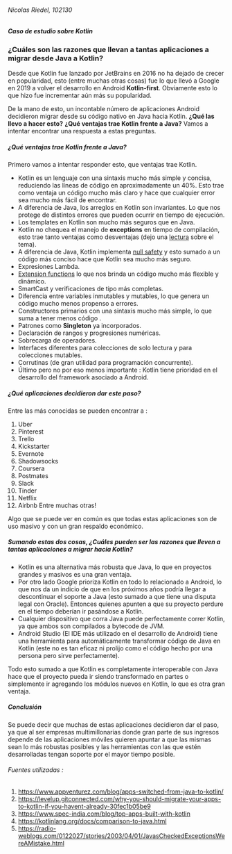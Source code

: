 ###### Nicolas Riedel, 102130

##### Caso de estudio sobre Kotlin 


### ¿Cuáles son las razones que llevan a tantas aplicaciones a migrar desde Java a Kotlin?

Desde que Kotlin fue lanzado por JetBrains en 2016 no ha dejado de crecer en popularidad, esto (entre muchas otras cosas) fue lo que llevó  a Google en 2019 a volver el desarrollo en Android **Kotlin-first**. Obviamente esto lo que hizo fue incrementar aún más su popularidad.

De la mano de esto, un incontable número  de aplicaciones Android decidieron migrar desde su código nativo en Java hacia Kotlin.
**¿Qué las llevo a hacer esto?** **¿Qué ventajas trae Kotlin frente a Java?** Vamos a intentar encontrar una respuesta a estas preguntas.
##### ¿Qué ventajas trae Kotlin frente a Java?
Primero vamos a intentar responder esto, que ventajas trae Kotlin.
* Kotlin es un lenguaje con una sintaxis mucho más  simple y concisa, reduciendo las líneas de código  en aproximadamente un 40%. Esto trae como ventaja un código  mucho más claro y hace que cualquier error sea mucho más fácil de encontrar.
* A diferencia de Java, los arreglos en Kotlin son invariantes. Lo que nos protege de distintos errores que pueden ocurrir en tiempo de ejecución.
* Los templates en Kotlin son mucho más  seguros que en Java.
* Kotlin no chequea el manejo de **exceptions** en tiempo de compilación, esto trae tanto ventajas como desventajas (dejo una [lectura](https://radio-weblogs.com/0122027/stories/2003/04/01/JavasCheckedExceptionsWereAMistake.html) sobre el tema).
* A diferencia de Java, Kotlin implementa [null safety](https://kotlinlang.org/docs/null-safety.html) y esto sumado a un código  más conciso hace que Kotlin sea mucho más  seguro.
* Expresiones Lambda.
* [Extension functions](https://kotlinlang.org/docs/extensions.html) lo que nos brinda un código  mucho más flexible y dinámico.
* SmartCast y verificaciones de tipo más  completas.
* Diferencia entre variables inmutables y mutables, lo que genera un código  mucho menos propenso a errores.
* Constructores primarios con una sintaxis mucho más  simple, lo que suma a tener menos código .
* Patrones como **Singleton** ya incorporados.
* Declaración  de rangos y progresiones  numéricas.
* Sobrecarga de operadores.
* Interfaces diferentes para colecciones de solo lectura y para colecciones mutables.
* Corrutinas (de gran utilidad para programación concurrente).
* Último pero no por eso menos importante : Kotlin tiene prioridad en el desarrollo del framework asociado a Android.

##### ¿Qué aplicaciones decidieron dar este paso?

Entre las más conocidas se pueden encontrar a :

1. Uber
2. Pinterest
3. Trello
4. Kickstarter
5. Evernote
6. Shadowsocks
7. Coursera
8. Postmates
9. Slack
10. Tinder
11. Netflix
12. Airbnb
Entre muchas otras!

Algo que se puede ver en común es que todas estas aplicaciones son de uso masivo y con un gran respaldo económico.
##### Sumando estas dos cosas, ¿Cuáles pueden ser las razones que lleven a tantas aplicaciones a migrar hacia Kotlin?

* Kotlin es una alternativa más  robusta que Java, lo que en proyectos grandes y masivos es una gran ventaja.
* Por otro lado Google prioriza Kotlin en todo lo relacionado a Android, lo que nos da un indicio de que en los próximos años podría llegar a descontinuar el soporte a Java (esto sumado a que tiene una disputa legal con Oracle). Entonces quienes apunten a que su proyecto perdure en el tiempo deberían ir pasándose a Kotlin.
* Cualquier dispositivo que corra Java puede perfectamente correr Kotlin, ya que ambos son compilados a bytecode de JVM.
* Android Studio (El IDE más utilizado en el desarrollo de Android) tiene una herramienta para automáticamente transformar código  de Java en Kotlin (este no es tan eficaz ni prolijo como el código  hecho por una persona pero sirve perfectamente).

Todo esto sumado a que Kotlin es completamente interoperable con Java hace que el proyecto pueda ir siendo transformado en partes o simplemente ir agregando los módulos nuevos en Kotlin, lo que es otra gran ventaja. 

##### Conclusión
Se puede decir que muchas de estas aplicaciones decidieron dar el paso, ya que al ser empresas multimillonarias donde gran parte de sus ingresos depende de las aplicaciones móviles quieren apuntar a que las mismas sean lo más robustas posibles y las herramientas con las que estén desarrolladas tengan soporte por el mayor tiempo posible.

###### Fuentes utilizadas :
1. https://www.appventurez.com/blog/apps-switched-from-java-to-kotlin/
2. https://levelup.gitconnected.com/why-you-should-migrate-your-apps-to-kotlin-if-you-havent-already-30fec1b05be9
3. https://www.spec-india.com/blog/top-apps-built-with-kotlin
4. https://kotlinlang.org/docs/comparison-to-java.html
5. https://radio-weblogs.com/0122027/stories/2003/04/01/JavasCheckedExceptionsWereAMistake.html